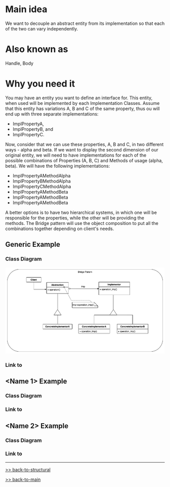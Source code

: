 # Main idea
We want to decouple an abstract entity from its implementation so that
each of the two can vary independently.

# Also known as
Handle, Body

# Why you need it
You may have an entity you want to define an interface for. This
entity, when used will be implemented by each Implementation Classes.
Assume that this entity has variations A, B and C of the same property, 
thus ou will end up with three separate implementations:
* ImplPropertyA, 
* ImplPropertyB, and 
* ImplPropertyC.

Now, consider that we can use these properties, A, B and C, in two different 
ways - alpha and beta. If we want to display the second dimension of our original entity,
we will need to have implementations for each of the possible combinations
of Properties (A, B, C) and Methods of usage (alpha, beta). We will have the following
implementations:
* ImplPropertyAMethodAlpha
* ImplPropertyBMethodAlpha
* ImplPropertyCMethodAlpha
* ImplPropertyAMethodBeta
* ImplPropertyAMethodBeta
* ImplPropertyAMethodBeta

A better options is to have two hierarchical systems, in which one will be
responsible for the properties, while the other will be providing the methods.
The Bridge pattern will use the object composition to put all the combinations together
depending on client's needs.

## Generic Example
### Class Diagram
![](diagrams/bridge-generic.png)

### Link to 

## <Name 1> Example
### Class Diagram

### Link to 

## <Name 2> Example
### Class Diagram

### Link to 

<hr>

[>> back-to-structural](../README.md)

[>> back-to-main](../../README.md)